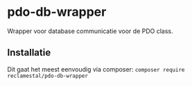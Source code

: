 # pdo-db-wrapper
Wrapper voor database communicatie voor de PDO class.

## Installatie
Dit gaat het meest eenvoudig via composer:
`composer require reclamestal/pdo-db-wrapper`